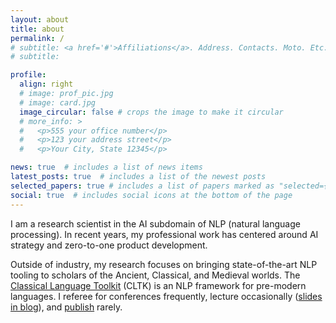 ```yaml
---
layout: about
title: about
permalink: /
# subtitle: <a href='#'>Affiliations</a>. Address. Contacts. Moto. Etc.
# subtitle:

profile:
  align: right
  # image: prof_pic.jpg
  # image: card.jpg
  image_circular: false # crops the image to make it circular
  # more_info: >
  #   <p>555 your office number</p>
  #   <p>123 your address street</p>
  #   <p>Your City, State 12345</p>

news: true  # includes a list of news items
latest_posts: true  # includes a list of the newest posts
selected_papers: true # includes a list of papers marked as "selected={true}"
social: true  # includes social icons at the bottom of the page
---
```


I am a research scientist in the AI subdomain of NLP (natural language processing). In recent years, my professional work has centered around AI strategy and zero-to-one product development.

Outside of industry, my research focuses on bringing state-of-the-art NLP tooling to scholars of the Ancient, Classical, and Medieval worlds. The [Classical Language Toolkit](https://github.com/cltk/cltk) (CLTK) is an NLP framework for pre-modern languages. I referee for conferences frequently, lecture occasionally ([slides in blog](/blog)), and [publish](/publications) rarely.
